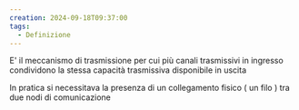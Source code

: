 ```yaml
---
creation: 2024-09-18T09:37:00
tags:
  - Definizione
---
```

E' il meccanismo di trasmissione per cui più canali trasmissivi in ingresso condividono la stessa capacità trasmissiva disponibile in uscita 

In pratica si necessitava la presenza di un collegamento fisico ( un filo ) tra due nodi di comunicazione  